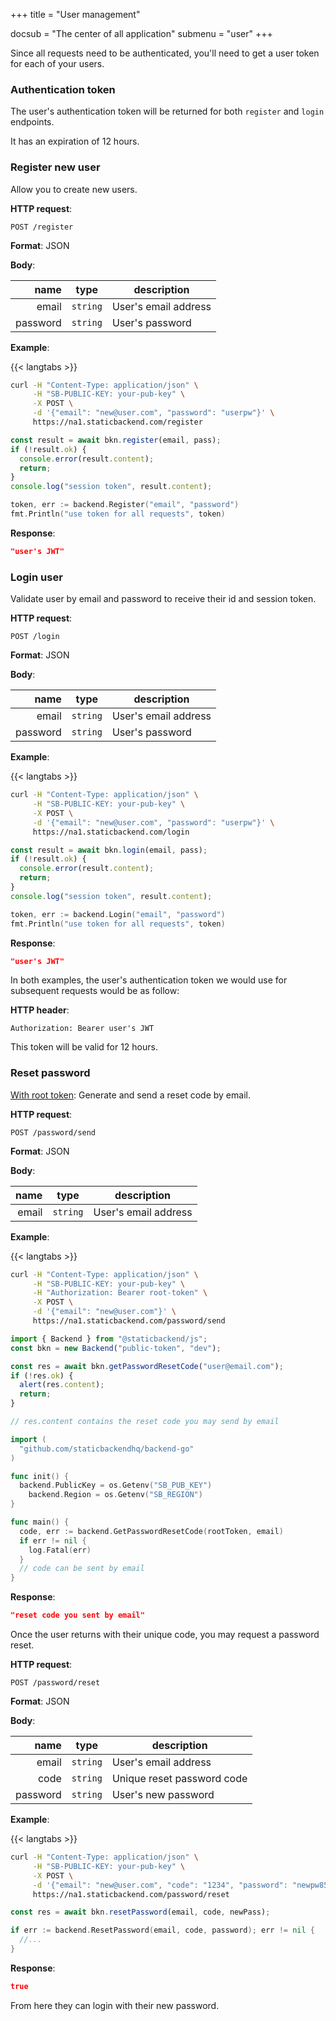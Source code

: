 +++
title = "User management"

docsub = "The center of all application"
submenu = "user"
+++

Since all requests need to be authenticated, you'll need to get a user token 
for each of your users.

### Authentication token

The user's authentication token will be returned for both `register` and 
`login` endpoints.

It has an expiration of 12 hours.

### Register new user

Allow you to create new users.

**HTTP request**:

`POST /register`

**Format**: JSON

**Body**:

name | type | description
----:|------|-------------
email | `string` | User's email address
password | `string` | User's password

**Example**:

{{< langtabs >}}
```bash
curl -H "Content-Type: application/json" \
     -H "SB-PUBLIC-KEY: your-pub-key" \
     -X POST \
     -d '{"email": "new@user.com", "password": "userpw"}' \
     https://na1.staticbackend.com/register
```
```javascript
const result = await bkn.register(email, pass);
if (!result.ok) {
  console.error(result.content);
  return;
}
console.log("session token", result.content);
```

```go
token, err := backend.Register("email", "password")
fmt.Println("use token for all requests", token)
```

**Response**:

```json
"user's JWT"
```

### Login user

Validate user by email and password to receive their id and session token.

**HTTP request**:

`POST /login`

**Format**: JSON

**Body**:

name | type | description
----:|------|-------------
email | `string` | User's email address
password | `string` | User's password

**Example**:

{{< langtabs >}}
```bash
curl -H "Content-Type: application/json" \
     -H "SB-PUBLIC-KEY: your-pub-key" \
     -X POST \
     -d '{"email": "new@user.com", "password": "userpw"}' \
     https://na1.staticbackend.com/login
```
```javascript
const result = await bkn.login(email, pass);
if (!result.ok) {
  console.error(result.content);
  return;
}
console.log("session token", result.content);
```

```go
token, err := backend.Login("email", "password")
fmt.Println("use token for all requests", token)
```

**Response**:

```json
"user's JWT"
```

In both examples, the user's authentication token we would use for subsequent 
requests would be as follow:

**HTTP header**:

`Authorization: Bearer user's JWT`

This token will be valid for 12 hours.

### Reset password

[With root token](/docs/root-token): Generate and send a reset code by email.

**HTTP request**:

`POST /password/send`

**Format**: JSON

**Body**:

name | type | description
----:|------|-------------
email | `string` | User's email address

**Example**:

{{< langtabs >}}
```bash
curl -H "Content-Type: application/json" \
     -H "SB-PUBLIC-KEY: your-pub-key" \
     -H "Authorization: Bearer root-token" \
     -X POST \
     -d '{"email": "new@user.com"}' \
     https://na1.staticbackend.com/password/send
```
```javascript
import { Backend } from "@staticbackend/js";
const bkn = new Backend("public-token", "dev");

const res = await bkn.getPasswordResetCode("user@email.com");
if (!res.ok) {
  alert(res.content);
  return;
}

// res.content contains the reset code you may send by email
```
```go
import (
  "github.com/staticbackendhq/backend-go"
)

func init() {
  backend.PublicKey = os.Getenv("SB_PUB_KEY")
	backend.Region = os.Getenv("SB_REGION")
}

func main() {
  code, err := backend.GetPasswordResetCode(rootToken, email)
  if err != nil {
    log.Fatal(err)
  }
  // code can be sent by email
}
```

**Response**:

```json
"reset code you sent by email"
```

Once the user returns with their unique code, you may request a password reset.

**HTTP request**:

`POST /password/reset`

**Format**: JSON

**Body**:

name | type | description
----:|------|-------------
email | `string` | User's email address
code | `string` | Unique reset password code
password | `string` | User's new password

**Example**:

{{< langtabs >}}
```bash
curl -H "Content-Type: application/json" \
     -H "SB-PUBLIC-KEY: your-pub-key" \
     -X POST \
     -d '{"email": "new@user.com", "code": "1234", "password": "newpw852"}' \
     https://na1.staticbackend.com/password/reset
```
```javascript
const res = await bkn.resetPassword(email, code, newPass);
```
```go
if err := backend.ResetPassword(email, code, password); err != nil {
  //...
}
```

**Response**:

```json
true
```
From here they can login with their new password.